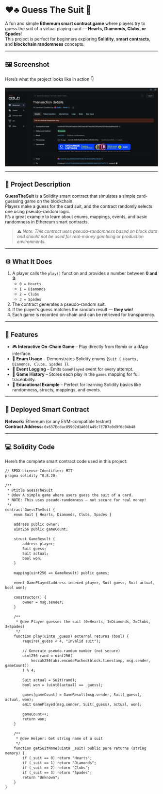 # ♥️♣️ Guess The Suit 🎴

A fun and simple **Ethereum smart contract game** where players try to guess the suit of a virtual playing card — **Hearts, Diamonds, Clubs, or Spades**!  
This project is perfect for beginners exploring **Solidity**, **smart contracts**, and **blockchain randomness** concepts.

---

## 🖼️ Screenshot

Here’s what the project looks like in action 👇  

![Guess The Suit Screenshot](Screenshot%202025-10-29%20153059.png)

---

## 🧩 Project Description

**GuessTheSuit** is a Solidity smart contract that simulates a simple card-guessing game on the blockchain.  
Players make a guess for the card suit, and the contract randomly selects one using pseudo-random logic.  
It’s a great example to learn about enums, mappings, events, and basic randomness in Ethereum smart contracts.

> ⚠️ *Note: This contract uses pseudo-randomness based on block data and should not be used for real-money gambling or production environments.*

---

## ⚙️ What It Does

1. A player calls the `play()` function and provides a number between **0 and 3**:
   - `0 = Hearts`
   - `1 = Diamonds`
   - `2 = Clubs`
   - `3 = Spades`
2. The contract generates a pseudo-random suit.
3. If the player’s guess matches the random result — **they win!**
4. Each game is recorded on-chain and can be retrieved for transparency.

---

## 🌟 Features

- 🎮 **Interactive On-Chain Game** – Play directly from Remix or a dApp interface.  
- 🔢 **Enum Usage** – Demonstrates Solidity enums (`Suit { Hearts, Diamonds, Clubs, Spades }`).  
- 🔄 **Event Logging** – Emits `GamePlayed` event for every attempt.  
- 🧾 **Game History** – Stores each play in the `games` mapping for full traceability.  
- 🧠 **Educational Example** – Perfect for learning Solidity basics like randomness, structs, mappings, and events.  

---

## 📜 Deployed Smart Contract

**Network:** Ethereum (or any EVM-compatible testnet)  
**Contract Address:** `0x637Ecdac85902d1A601A49c7E7D7e0d9f6c04b48`  


---

## 💻 Solidity Code

Here’s the complete smart contract code used in this project:

```solidity
// SPDX-License-Identifier: MIT
pragma solidity ^0.8.20;

/**
 * @title GuessTheSuit
 * @dev A simple game where users guess the suit of a card.
 * NOTE: This uses pseudo-randomness — not secure for real money!
 */
contract GuessTheSuit {
    enum Suit { Hearts, Diamonds, Clubs, Spades }

    address public owner;
    uint256 public gameCount;

    struct GameResult {
        address player;
        Suit guess;
        Suit actual;
        bool won;
    }

    mapping(uint256 => GameResult) public games;

    event GamePlayed(address indexed player, Suit guess, Suit actual, bool won);

    constructor() {
        owner = msg.sender;
    }

    /**
     * @dev Player guesses the suit (0=Hearts, 1=Diamonds, 2=Clubs, 3=Spades)
     */
    function play(uint8 _guess) external returns (bool) {
        require(_guess < 4, "Invalid suit");

        // Generate pseudo-random number (not secure)
        uint256 rand = uint256(
            keccak256(abi.encodePacked(block.timestamp, msg.sender, gameCount))
        ) % 4;

        Suit actual = Suit(rand);
        bool won = (uint8(actual) == _guess);

        games[gameCount] = GameResult(msg.sender, Suit(_guess), actual, won);
        emit GamePlayed(msg.sender, Suit(_guess), actual, won);

        gameCount++;
        return won;
    }

    /**
     * @dev Helper: Get string name of a suit
     */
    function getSuitName(uint8 _suit) public pure returns (string memory) {
        if (_suit == 0) return "Hearts";
        if (_suit == 1) return "Diamonds";
        if (_suit == 2) return "Clubs";
        if (_suit == 3) return "Spades";
        return "Unknown";
    }
}
